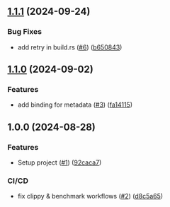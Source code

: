 ## [1.1.1](https://github.com/AzHicham/bioformats-rs/compare/1.1.0...1.1.1) (2024-09-24)


### Bug Fixes

* add retry in build.rs ([#6](https://github.com/AzHicham/bioformats-rs/issues/6)) ([b650843](https://github.com/AzHicham/bioformats-rs/commit/b650843b8e7a7c0ce3b2e02815c353d30594d2d0))

## [1.1.0](https://github.com/AzHicham/bioformats-rs/compare/1.0.0...1.1.0) (2024-09-02)


### Features

* add binding for metadata  ([#3](https://github.com/AzHicham/bioformats-rs/issues/3)) ([fa14115](https://github.com/AzHicham/bioformats-rs/commit/fa1411502d641f23d90a12a4f469c40cd89cab68))

## 1.0.0 (2024-08-28)


### Features

* Setup project ([#1](https://github.com/AzHicham/bioformats-rs/issues/1)) ([92caca7](https://github.com/AzHicham/bioformats-rs/commit/92caca71155186ca0efdf1a5f1888886ce94bed0))


### CI/CD

* fix clippy & benchmark workflows ([#2](https://github.com/AzHicham/bioformats-rs/issues/2)) ([d8c5a65](https://github.com/AzHicham/bioformats-rs/commit/d8c5a657ee5bb23edaff6f3454f7db6e1a0441c8))
